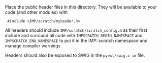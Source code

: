 Place the public header files in this directory. They will be
available to your code (and other modules) with

     #include <IMP/scratch/myheader.h>

All headers should include `IMP/scratch/scratch_config.h` as their
first include and surround all code with `IMPSCRATCH_BEGIN_NAMESPACE`
and `IMPSCRATCH_END_NAMESPACE` to put it in the IMP::scratch namespace
and manage compiler warnings.

Headers should also be exposed to SWIG in the `pyext/swig.i-in` file.

